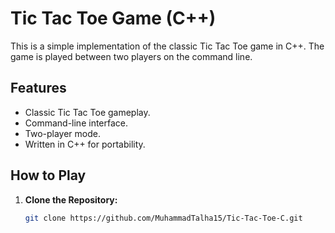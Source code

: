 # Tic Tac Toe Game (C++)

This is a simple implementation of the classic Tic Tac Toe game in C++. The game is played between two players on the command line.

## Features

- Classic Tic Tac Toe gameplay.
- Command-line interface.
- Two-player mode.
- Written in C++ for portability.

## How to Play

1. **Clone the Repository:**
   ```bash
   git clone https://github.com/MuhammadTalha15/Tic-Tac-Toe-C.git
